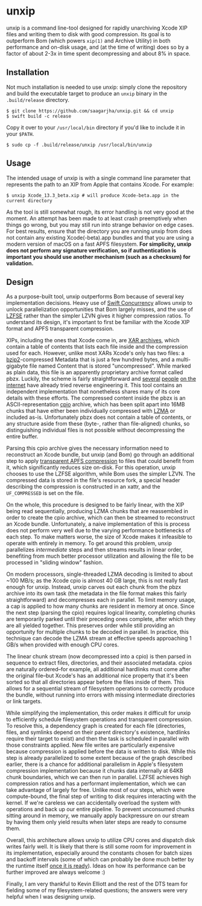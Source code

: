 # unxip

unxip is a command line-tool designed for rapidly unarchiving Xcode XIP files and writing them to disk with good compression. Its goal is to outperform Bom (which powers `xip(1)` and Archive Utility) in both performance and on-disk usage, and (at the time of writing) does so by a factor of about 2-3x in time spent decompressing and about 8% in space.

## Installation

Not much installation is needed to use unxip: simply clone the repository and build the executable target to produce an `unxip` binary in the `.build/release` directory.

```console
$ git clone https://github.com/saagarjha/unxip.git && cd unxip
$ swift build -c release
```

Copy it over to your `/usr/local/bin` directory if you'd like to include it in your `$PATH`.

```console
$ sudo cp -f .build/release/unxip /usr/local/bin/unxip
```

## Usage

The intended usage of unxip is with a single command line parameter that represents the path to an XIP from Apple that contains Xcode. For example:

```console
$ unxip Xcode_13.3_beta.xip # will produce Xcode-beta.app in the current directory
```

As the tool is still somewhat rough, its error handling is not very good at the moment. An attempt has been made to at least crash preemptively when things go wrong, but you may still run into strange behavior on edge cases. For best results, ensure that the directory you are running unxip from does not contain any existing Xcode(-beta).app bundles and that you are using a modern version of macOS on a fast APFS filesystem. **For simplicity, unxip does not perform any signature verification, so if authentication is important you should use another mechanism (such as a checksum) for validation.**

## Design

As a purpose-built tool, unxip outperforms Bom because of several key implementation decisions. Heavy use of [Swift Concurrency](https://docs.swift.org/swift-book/LanguageGuide/Concurrency.html) allows unxip to unlock parallelization opportunities that Bom largely misses, and the use of [LZFSE](https://en.wikipedia.org/wiki/LZFSE) rather than the simpler LZVN gives it higher compression ratios. To understand its design, it's important to first be familiar with the Xcode XIP format and APFS transparent compression.

XIPs, including the ones that Xcode come in, are [XAR archives](https://en.wikipedia.org/wiki/Xar_%28archiver%29), which contain a table of contents that lists each file inside and the compression used for each. However, unlike most XARs Xcode's only has two files: a [bzip2](https://en.wikipedia.org/wiki/Bzip2)-compressed Metadata that is just a few hundred bytes, and a multi-gigabyte file named Content that is stored "uncompressed". While marked as plain data, this file is an apparently proprietary archive format called pbzx. Luckily, the scheme is fairly straightforward and [several](https://gist.github.com/pudquick/ff412bcb29c9c1fa4b8d) [people](https://github.com/nrosenstein-stuff/pbzx) [on the](http://newosxbook.com/src.jl?tree=listings&file=pbzx.c) [internet](https://www.tonymacx86.com/threads/pbzx-stream-parser.135458/) have already tried reverse engineering it. This tool contains an independent implementation that nonetheless shares many of its core details with these efforts. The compressed content inside the pbzx is an ASCII-representation [cpio](https://en.wikipedia.org/wiki/cpio) archive, which has been split apart into 16MB chunks that have either been individually compressed with [LZMA](https://en.wikipedia.org/wiki/Lempel–Ziv–Markov_chain_algorithm) or included as-is. Unfortunately pbzx does not contain a table of contents, or any structure aside from these (byte-, rather than file-aligned) chunks, so distinguishing individual files is not possible without decompressing the entire buffer.

Parsing this cpio archive gives the necessary information need to reconstruct an Xcode bundle, but unxip (and Bom) go through an additional step to apply [transparent APFS compression](https://en.wikipedia.org/wiki/Apple_File_System#Compression) to files that could benefit from it, which significantly reduces size on-disk. For this operation, unxip chooses to use the LZFSE algorithm, while Bom uses the simpler LZVN. The compressed data is stored in the file's resource fork, a special header describing the compression is constructed in an xattr, and the `UF_COMPRESSED` is set on the file.

On the whole, this procedure is designed to be fairly linear, with the XIP being read sequentially, producing LZMA chunks that are reassembled in order to create the cpio archive, which can then be streamed to reconstruct an Xcode bundle. Unfortunately, a naive implementation of this is process does not perform very well due to the varying performance bottlenecks of each step. To make matters worse, the size of Xcode makes it infeasible to operate with entirely in memory. To get around this problem, unxip parallelizes *intermediate* steps and then streams results in linear order, benefiting from much better processor utilization and allowing the file to be processed in "sliding window" fashion.

On modern processors, single-threaded LZMA decoding is limited to about ~100 MB/s; as the Xcode cpio is almost 40 GB large, this is not really fast enough for unxip. Instead, unxip carves out each chunk from the pbzx archive into its own task (the metadata in the file format makes this fairly straightforward) and decompresses each in parallel. To limit memory usage, a cap is applied to how many chunks are resident in memory at once. Since the next step (parsing the cpio) requires logical linearity, completing chunks are temporarily parked until their preceding ones complete, after which they are all yielded together. This preserves order while still providing an opportunity for multiple chunks to be decoded in parallel. In practice, this technique can decode the LZMA stream at effective speeds approaching 1 GB/s when provided with enough CPU cores.

The linear chunk stream (now decompressed into a cpio) is then parsed in sequence to extract files, directories, and their associated metadata. cpios are naturally ordered–for example, all additional hardlinks must come after the original file–but Xcode's has an additional nice property that it's been sorted so that all directories appear before the files inside of them. This allows for a sequential stream of filesystem operations to correctly produce the bundle, without running into errors with missing intermediate directories or link targets.

While simplifying the implementation, this order makes it difficult for unxip to efficiently schedule filesystem operations and transparent compression. To resolve this, a dependency graph is created for each file (directories, files, and symlinks depend on their parent directory's existence, hardlinks require their target to exist) and then the task is scheduled in parallel with those constraints applied. New file writes are particularly expensive because compression is applied before the data is written to disk. While this step is already parallelized to some extent because of the graph described earlier, there is a chance for additional parallelism in Apple's filesystem compression implementation because it chunks data internally at 64KB chunk boundaries, which we can then run in parallel. LZFSE achieves high compression ratios and has a performant implementation, which we can take advantage of largely for free. Unlike most of our steps, which were compute-bound, the final step of writing to disk requires interacting with the kernel. If we're careless we can accidentally overload the system with operations and back up our entire pipeline. To prevent unconsumed chunks sitting around in memory, we manually apply backpressure on our stream by having them only yield results when later steps are ready to consume them.

Overall, this architecture allows unxip to utilize CPU cores and dispatch disk writes fairly well. It is likely that there is still some room for improvement in its implementation, especially around the constants chosen for batch sizes and backoff intervals (some of which can probably be done much better by the runtime itself [once it is ready](https://github.com/apple/swift/pull/41192)). Ideas on how its performance can be further improved are always welcome :)

Finally, I am very thankful to Kevin Elliott and the rest of the DTS team for fielding some of my filesystem-related questions; the answers were very helpful when I was designing unxip.
